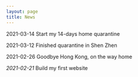 ```yaml
---
layout: page
title: News
---
```




2021-03-14 Start my 14-days home quarantine



2021-03-12 Finished quarantine in Shen Zhen



2021-02-26 Goodbye Hong Kong, on the way home



*2021-02-21*  Build my first website

